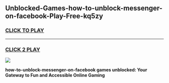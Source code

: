 
## Unblocked-Games-how-to-unblock-messenger-on-facebook-Play-Free-kq5zy
<h3>
<a href="https://premium76.site?title=how-to-unblock-messenger-on-facebook&ref=10A">CLICK TO PLAY</a></h3>
<hr>

<h3>
<a href="https://premium76.site?title=how-to-unblock-messenger-on-facebook&ref=10A">CLICK 2 PLAY</a>
  
</h3>

<a href="https://premium76.site?title=how-to-unblock-messenger-on-facebook&ref=10A"><img src="https://clearcache.store/games.png"></a>


**how-to-unblock-messenger-on-facebook games unblocked: Your Gateway to Fun and Accessible Online Gaming**
